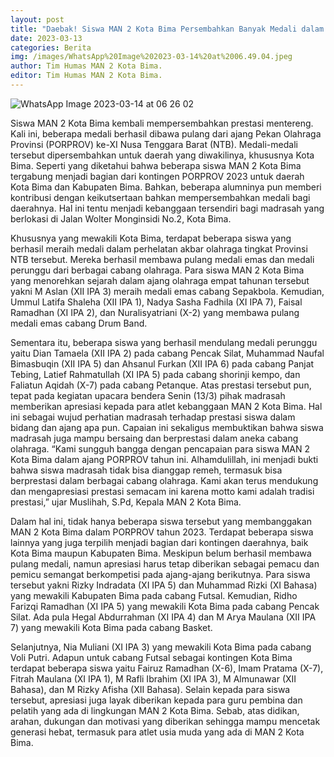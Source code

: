 ```yaml
---
layout: post
title: "Daebak! Siswa MAN 2 Kota Bima Persembahkan Banyak Medali dalam PORPROV XI NTB 2023"
date: 2023-03-13
categories: Berita
img: /images/WhatsApp%20Image%202023-03-14%20at%2006.49.04.jpeg
author: Tim Humas MAN 2 Kota Bima.
editor: Tim Humas MAN 2 Kota Bima.
---
```

![WhatsApp Image 2023-03-14 at 06 26 02](https://user-images.githubusercontent.com/124013543/224848030-7ca6e407-7345-4301-b0de-2fa5aef0dab2.jpeg)

Siswa MAN 2 Kota Bima kembali mempersembahkan prestasi mentereng. Kali ini, beberapa medali berhasil dibawa pulang dari ajang Pekan Olahraga Provinsi (PORPROV) ke-XI Nusa Tenggara Barat (NTB). Medali-medali tersebut dipersembahkan untuk daerah yang diwakilinya, khususnya Kota Bima. 
Seperti yang diketahui bahwa beberapa siswa MAN 2 Kota Bima tergabung menjadi bagian dari kontingen PORPROV 2023 untuk daerah Kota Bima dan Kabupaten Bima. Bahkan, beberapa alumninya pun memberi kontribusi dengan keikutsertaan bahkan mempersembahkan medali bagi daerahnya. Hal ini tentu menjadi kebanggaan tersendiri bagi madrasah yang berlokasi di Jalan Wolter Monginsidi No.2, Kota Bima.


Khususnya yang mewakili Kota Bima, terdapat beberapa siswa yang berhasil meraih medali dalam perhelatan akbar olahraga tingkat Provinsi NTB tersebut. Mereka berhasil membawa pulang medali emas dan medali perunggu dari berbagai cabang olahraga.
Para siswa MAN 2 Kota Bima yang menorehkan sejarah dalam ajang olahraga empat tahunan tersebut yakni M Aslan (XII IPA 3) meraih medali emas cabang Sepakbola. Kemudian, Ummul Latifa Shaleha (XII IPA 1), Nadya Sasha Fadhila (XI IPA 7), Faisal Ramadhan (XI IPA 2), dan Nuralisyatriani (X-2) yang membawa pulang medali emas cabang Drum Band.


Sementara itu, beberapa siswa yang berhasil mendulang medali perunggu yaitu Dian Tamaela (XII IPA 2) pada cabang Pencak Silat, Muhammad Naufal Bimasbuqin (XII IPA 5) dan Ahsanul Furkan (XII IPA 6) pada cabang Panjat Tebing, Latief Rahmatullah (XI IPA 5) pada cabang shorinji kempo, dan Faliatun Aqidah (X-7) pada cabang Petanque.
Atas prestasi tersebut pun, tepat pada kegiatan upacara bendera Senin (13/3) pihak madrasah memberikan apresiasi kepada para atlet kebanggaan MAN 2 Kota Bima. Hal ini sebagai wujud perhatian madrasah terhadap prestasi siswa dalam bidang dan ajang apa pun. Capaian ini sekaligus membuktikan bahwa siswa madrasah juga mampu bersaing dan berprestasi dalam aneka cabang olahraga.
“Kami sungguh bangga dengan pencapaian para siswa MAN 2 Kota Bima dalam ajang PORPROV tahun ini. Alhamdulillah, ini menjadi bukti bahwa siswa madrasah tidak bisa dianggap remeh, termasuk bisa berprestasi dalam berbagai cabang olahraga. Kami akan terus mendukung dan mengapresiasi prestasi semacam ini karena motto kami adalah tradisi prestasi,” ujar Muslihah, S.Pd, Kepala MAN 2 Kota Bima.


Dalam hal ini, tidak hanya beberapa siswa tersebut yang membanggakan MAN 2 Kota Bima dalam PORPROV tahun 2023. Terdapat beberapa siswa lainnya yang juga terpilih menjadi bagian dari kontingen daerahnya, baik Kota Bima maupun Kabupaten Bima. Meskipun belum berhasil membawa pulang medali, namun apresiasi harus tetap diberikan sebagai pemacu dan pemicu semangat berkompetisi pada ajang-ajang berikutnya.
Para siswa tersebut yakni Rizky Indradata (XI IPA 5) dan Muhammad Rizki (XI Bahasa) yang mewakili Kabupaten Bima pada cabang Futsal. Kemudian, Ridho Farizqi Ramadhan (XI IPA 5) yang mewakili Kota Bima pada cabang Pencak Silat. Ada pula Hegal Abdurrahman (XI IPA 4) dan M Arya Maulana (XII IPA 7) yang mewakili Kota Bima pada cabang Basket.


Selanjutnya, Nia Muliani (XI IPA 3) yang mewakili Kota Bima pada cabang Voli Putri. Adapun untuk cabang Futsal sebagai kontingen Kota Bima terdapat beberapa siswa yaitu Fairuz Ramadhan (X-6), Imam Pratama (X-7), Fitrah Maulana (XI IPA 1), M Rafli Ibrahim (XI IPA 3), M Almunawar (XII Bahasa), dan M Rizky Afisha (XII Bahasa). 
Selain kepada para siswa tersebut, apresiasi juga layak diberikan kepada para guru pembina dan pelatih yang ada di lingkungan MAN 2 Kota Bima. Sebab, atas didikan, arahan, dukungan dan motivasi yang diberikan sehingga mampu mencetak generasi hebat, termasuk para atlet usia muda yang ada di MAN 2 Kota Bima.

